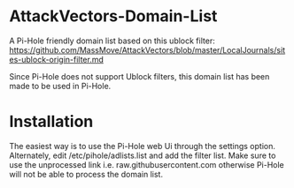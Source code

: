 # AttackVectors-Domain-List
A Pi-Hole friendly domain list based on this ublock filter: https://github.com/MassMove/AttackVectors/blob/master/LocalJournals/sites-ublock-origin-filter.md

Since Pi-Hole does not support Ublock filters, this domain list has been made to be used in Pi-Hole.

# Installation
The easiest way is to use the Pi-Hole web Ui through the settings option.
Alternately, edit /etc/pihole/adlists.list and add the filter list. Make sure to use the unprocessed link i.e. raw.githubusercontent.com
otherwise Pi-Hole will not be able to process the domain list.
